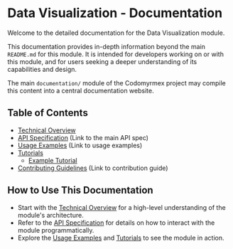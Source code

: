 # Data Visualization - Documentation

Welcome to the detailed documentation for the Data Visualization module.

This documentation provides in-depth information beyond the main `README.md` for this module. It is intended for developers working on or with this module, and for users seeking a deeper understanding of its capabilities and design.

The main `documentation/` module of the Codomyrmex project may compile this content into a central documentation website.

## Table of Contents

- [Technical Overview](./technical_overview.md)
- [API Specification](../API_SPECIFICATION.md) (Link to the main API spec)
- [Usage Examples](../USAGE_EXAMPLES.md) (Link to usage examples)
- [Tutorials](./tutorials/)
  - [Example Tutorial](./tutorials/example_tutorial.md)
- [Contributing Guidelines](../CONTRIBUTING.md) (Link to contribution guide)

## How to Use This Documentation

- Start with the [Technical Overview](./technical_overview.md) for a high-level understanding of the module's architecture.
- Refer to the [API Specification](../API_SPECIFICATION.md) for details on how to interact with the module programmatically.
- Explore the [Usage Examples](../USAGE_EXAMPLES.md) and [Tutorials](./tutorials/) to see the module in action. 